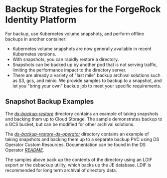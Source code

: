 # Backup Strategies for the ForgeRock Identity Platform

For backup, use Kubernetes volume snapshots, and perform offline backups in another container:

* Kubernetes volume snapshots are now generally available in recent Kubernetes versions.
* With snapshots, you can rapidly restore a directory.
* Snapshots can be backed up by another pod that is not serving traffic, limiting the performance impact to the directory server.
* There are already a variety of "last mile" backup archival solutions such as S3, gcs, and minio. We provide samples to backup to a snapshot, and let you "bring your own" backup job to meet your specific requirements.
## Snapshot Backup Examples

The [*ds-backup-restore*](./ds-backup-restore) directory contains an example of taking snapshots and backing them up to Cloud Storage. The sample demonstrates backup to a GCS bucket, but can be modified for other archival solutions.

The [*ds-backup-restore-ds-operator*](./ds-backup-restore-ds-operator) directory contains an example of taking snapshots and backing them up to a separate backup PVC using DS Operator Custom Resources. Documentation can be found in the DS Operator [*README*](https://github.com/ForgeRock/ds-operator#backup-and-restore-preview).

The samples above back up the contents of the directory using an LDIF export or
the dsbackup utility, which backs up the JE database. LDIF is recommended for long term archival of directory data.
